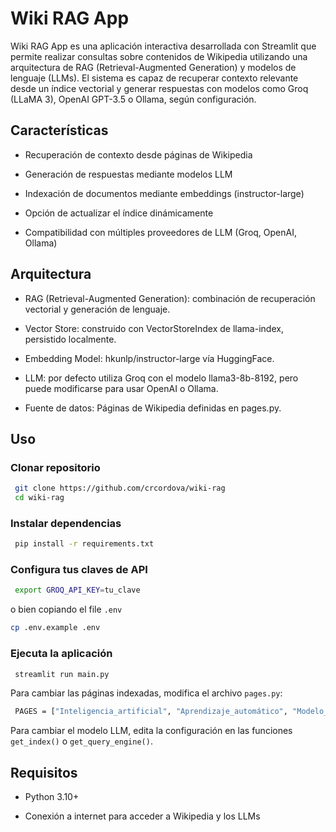 # Wiki RAG App

Wiki RAG App es una aplicación interactiva desarrollada con Streamlit que permite realizar consultas sobre contenidos de Wikipedia utilizando una arquitectura de RAG (Retrieval-Augmented Generation) y modelos de lenguaje (LLMs). El sistema es capaz de recuperar contexto relevante desde un índice vectorial y generar respuestas con modelos como Groq (LLaMA 3), OpenAI GPT-3.5 o Ollama, según configuración.

## Características
 - Recuperación de contexto desde páginas de Wikipedia  

 - Generación de respuestas mediante modelos LLM  

 - Indexación de documentos mediante embeddings (instructor-large)  

 - Opción de actualizar el índice dinámicamente  

 - Compatibilidad con múltiples proveedores de LLM (Groq, OpenAI, Ollama)  

 ## Arquitectura

 - RAG (Retrieval-Augmented Generation): combinación de recuperación vectorial y generación de lenguaje.  

 - Vector Store: construido con VectorStoreIndex de llama-index, persistido localmente.  

 - Embedding Model: hkunlp/instructor-large vía HuggingFace.  

 - LLM: por defecto utiliza Groq con el modelo llama3-8b-8192, pero puede modificarse para usar OpenAI o Ollama.  

 - Fuente de datos: Páginas de Wikipedia definidas en pages.py.  

 ## Uso
 ### Clonar repositorio

```bash
 git clone https://github.com/crcordova/wiki-rag 
 cd wiki-rag
```
 ### Instalar dependencias

```bash
 pip install -r requirements.txt
```

 ### Configura tus claves de API
```bash
 export GROQ_API_KEY=tu_clave
```
o bien copiando el file `.env`
```bash
cp .env.example .env
```

### Ejecuta la aplicación
```bash
 streamlit run main.py
```

Para cambiar las páginas indexadas, modifica el archivo `pages.py`:
```bash
 PAGES = ["Inteligencia_artificial", "Aprendizaje_automático", "Modelo_de_lenguaje"]
```  

Para cambiar el modelo LLM, edita la configuración en las funciones `get_index()` o `get_query_engine()`.

## Requisitos
 - Python 3.10+  

 - Conexión a internet para acceder a Wikipedia y los LLMs  
